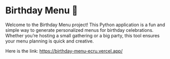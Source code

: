 # Birthday Menu 🎉

Welcome to the Birthday Menu project! This Python application is a fun and simple way to generate personalized menus for birthday celebrations. Whether you’re hosting a small gathering or a big party, this tool ensures your menu planning is quick and creative.

Here is the link: https://birthday-menu-ecru.vercel.app/
